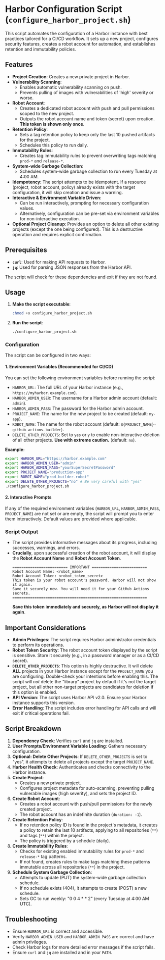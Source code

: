 # Harbor Configuration Script (`configure_harbor_project.sh`)

This script automates the configuration of a Harbor instance with best practices tailored for a CI/CD workflow. It sets up a new project, configures security features, creates a robot account for automation, and establishes retention and immutability policies.

## Features

*   **Project Creation**: Creates a new private project in Harbor.
*   **Vulnerability Scanning**:
    *   Enables automatic vulnerability scanning on push.
    *   Prevents pulling of images with vulnerabilities of 'high' severity or worse.
*   **Robot Account**:
    *   Creates a dedicated robot account with push and pull permissions scoped to the new project.
    *   Outputs the robot account name and token (secret) upon creation. **This token is shown only once.**
*   **Retention Policy**:
    *   Sets a tag retention policy to keep only the last 10 pushed artifacts for the project.
    *   Schedules this policy to run daily.
*   **Immutability Rules**:
    *   Creates tag immutability rules to prevent overwriting tags matching `prod-*` and `release-*`.
*   **System-wide Garbage Collection**:
    *   Schedules system-wide garbage collection to run every Tuesday at 4:00 AM.
*   **Idempotency**: The script attempts to be idempotent. If a resource (project, robot account, policy) already exists with the target configuration, it will skip creation and issue a warning.
*   **Interactive & Environment Variable Driven**:
    *   Can be run interactively, prompting for necessary configuration values.
    *   Alternatively, configuration can be pre-set via environment variables for non-interactive execution.
*   **Optional Project Cleanup**: Provides an option to delete all other existing projects (except the one being configured). This is a destructive operation and requires explicit confirmation.

## Prerequisites

*   **`curl`**: Used for making API requests to Harbor.
*   **`jq`**: Used for parsing JSON responses from the Harbor API.

The script will check for these dependencies and exit if they are not found.

## Usage

1.  **Make the script executable**:
    ```bash
    chmod +x configure_harbor_project.sh
    ```

2.  **Run the script**:
    ```bash
    ./configure_harbor_project.sh
    ```

### Configuration

The script can be configured in two ways:

#### 1. Environment Variables (Recommended for CI/CD)

You can set the following environment variables before running the script:

*   `HARBOR_URL`: The full URL of your Harbor instance (e.g., `https://myharbor.example.com`).
*   `HARBOR_ADMIN_USER`: The username for a Harbor admin account (default: `admin`).
*   `HARBOR_ADMIN_PASS`: The password for the Harbor admin account.
*   `PROJECT_NAME`: The name for the new project to be created (default: `my-app`).
*   `ROBOT_NAME`: The name for the robot account (default: `${PROJECT_NAME}-github-actions-builder`).
*   `DELETE_OTHER_PROJECTS`: Set to `yes` or `y` to enable non-interactive deletion of all other projects. **Use with extreme caution.** (default: `no`).

**Example:**
```bash
export HARBOR_URL="https://harbor.example.com"
export HARBOR_ADMIN_USER="admin"
export HARBOR_ADMIN_PASS="yourSuperSecretPassword"
export PROJECT_NAME="production-app"
export ROBOT_NAME="prod-builder-robot"
export DELETE_OTHER_PROJECTS="no" # Be very careful with "yes"
./configure_harbor_project.sh
```

#### 2. Interactive Prompts

If any of the required environment variables (`HARBOR_URL`, `HARBOR_ADMIN_PASS`, `PROJECT_NAME`) are not set or are empty, the script will prompt you to enter them interactively. Default values are provided where applicable.

### Script Output

*   The script provides informative messages about its progress, including successes, warnings, and errors.
*   **Crucially**, upon successful creation of the robot account, it will display the **Robot Account Name** and **Robot Account Token**.
    ```
    ========================= IMPORTANT =========================
    Robot Account Name: <robot_name>
    Robot Account Token: <robot_token_secret>
    This token is your robot account's password. Harbor will not show it again.
    Save it securely now. You will need it for your GitHub Actions secrets.
    =============================================================
    ```
    **Save this token immediately and securely, as Harbor will not display it again.**

## Important Considerations

*   **Admin Privileges**: The script requires Harbor administrator credentials to perform its operations.
*   **Robot Token Security**: The robot account token displayed by the script is sensitive. Store it securely (e.g., in a password manager or as a CI/CD secret).
*   **`DELETE_OTHER_PROJECTS`**: This option is highly destructive. It will delete **ALL** projects in your Harbor instance except for the `PROJECT_NAME` you are configuring. Double-check your intentions before enabling this. The script will *not* delete the "library" project by default if it's not the target project, but all other non-target projects are candidates for deletion if this option is enabled.
*   **API Version**: The script uses Harbor API v2.0. Ensure your Harbor instance supports this version.
*   **Error Handling**: The script includes error handling for API calls and will exit if critical operations fail.

## Script Breakdown

1.  **Dependency Check**: Verifies `curl` and `jq` are installed.
2.  **User Prompts/Environment Variable Loading**: Gathers necessary configuration.
3.  **Optional: Delete Other Projects**: If `DELETE_OTHER_PROJECTS` is set to "yes", it attempts to delete all projects except the target `PROJECT_NAME`.
4.  **Harbor Health Check**: Authenticates and checks connectivity to the Harbor instance.
5.  **Create Project**:
    *   Creates a new private project.
    *   Configures project metadata for auto-scanning, preventing pulling vulnerable images (high severity), and sets the project ID.
6.  **Create Robot Account**:
    *   Creates a robot account with push/pull permissions for the newly created project.
    *   The robot account has an indefinite duration (`duration: -1`).
7.  **Create Retention Policy**:
    *   If no retention policy ID is found in the project's metadata, it creates a policy to retain the last 10 artifacts, applying to all repositories (`**`) and tags (`**`) within the project.
    *   The policy is triggered by a schedule (daily).
8.  **Create Immutability Rules**:
    *   Checks for existing enabled immutability rules for `prod-*` and `release-*` tag patterns.
    *   If not found, creates rules to make tags matching these patterns immutable across all repositories (`**`) in the project.
9.  **Schedule System Garbage Collection**:
    *   Attempts to update (PUT) the system-wide garbage collection schedule.
    *   If no schedule exists (404), it attempts to create (POST) a new schedule.
    *   Sets GC to run weekly: "0 0 4 * * 2" (every Tuesday at 4:00 AM UTC).

## Troubleshooting

*   Ensure `HARBOR_URL` is correct and accessible.
*   Verify `HARBOR_ADMIN_USER` and `HARBOR_ADMIN_PASS` are correct and have admin privileges.
*   Check Harbor logs for more detailed error messages if the script fails.
*   Ensure `curl` and `jq` are installed and in your `PATH`.

```